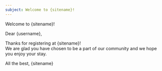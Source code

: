 ```yaml
---
subject: Welcome to {sitename}!
---
```

Welcome to {sitename}!

Dear {username},

Thanks for registering at {sitename}!<br> We are glad you have chosen to be a part of our community and we hope you enjoy your stay.

All the best,
{sitename}
